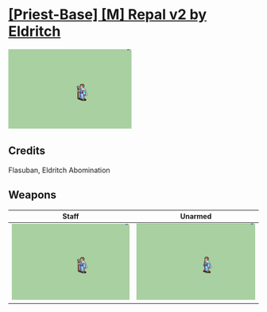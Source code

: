 # [\[Priest-Base\] \[M\] Repal v2 by Eldritch](./)
 

<img src="./7.%20Staff/Staff_000.png" alt="[Priest-Base] [M] Repal v2 by Eldritch standing" />

## Credits

Flasuban, Eldritch Abomination

## Weapons
 

|Staff |Unarmed |
|  :---: | :---: |
| <img alt="Staff animation" src="./7.%20Staff/Staff.gif" /> | <img alt="Unarmed animation" src="./8.%20Unarmed/Unarmed.gif" /> |
